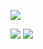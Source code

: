 ![](https://quotes-github-readme.vercel.app/api?type=vetical&theme=tokyonight)

![](https://github-contributor-stats.vercel.app/api?username=luismod-eficaz&limit=5&theme=tokyonight&combine_all_yearly_contributions=true) ![](https://github-readme-stats.vercel.app/api/top-langs/?username=luismod-eficaz&theme=material-palenight&hide_border=false&include_all_commits=true&count_private=true&layout=compact)

